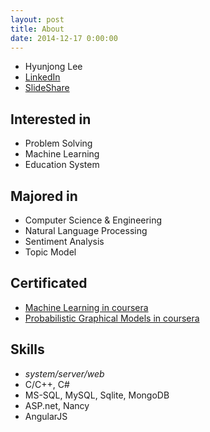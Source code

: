 ```yaml
---
layout: post
title: About
date: 2014-12-17 0:00:00
---
```


* Hyunjong Lee
* [LinkedIn]
* [SlideShare]


## Interested in

* Problem Solving
* Machine Learning
* Education System


## Majored in

* Computer Science & Engineering
* Natural Language Processing
* Sentiment Analysis
* Topic Model


## Certificated

* [Machine Learning in coursera]
* [Probabilistic Graphical Models in coursera]


## Skills

* *system/server/web*
* C/C++, C#
* MS-SQL, MySQL, Sqlite, MongoDB
* ASP.net, Nancy
* AngularJS


[LinkedIn]: https://www.linkedin.com/pub/hyunjong-lee
[Facebook]: https://www.facebook.com/hyunjong.lee.s
[Twitter]: https://www.twitter.com/hyunjonglees
[SlideShare]: http://www.slideshare.net/hyunjonglees
[GitHub]: https://github.com/hyunjong-lee
[Machine Learning in coursera]: /assets/pdf/ml-coursera.pdf
[Probabilistic Graphical Models in coursera]: /assets/pdf/pgm-coursera.pdf
[Algospot]: https://algospot.com/user/profile/475
[TopCoder]: http://community.topcoder.com/tc?module=MemberProfile&cr=22735778
[acmicpc.net]: https://www.acmicpc.net/user/cosmosLee


